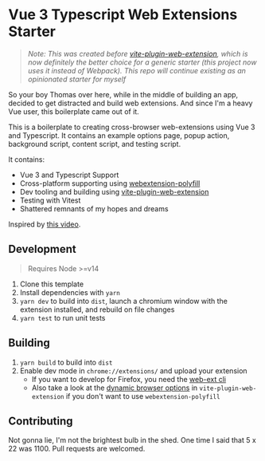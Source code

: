 # Vue 3 Typescript Web Extensions Starter

> *Note: This was created before [vite-plugin-web-extension](https://github.com/aklinker1/vite-plugin-web-extension), which is now definitely the better choice for a generic starter (this project now uses it instead of Webpack). This repo will continue existing as an opinionated starter for myself*

So your boy Thomas over here, while in the middle of building an app, decided to get distracted and build web extensions. And since I'm a heavy Vue user, this boilerplate came out of it.

This is a boilerplate to creating cross-browser web-extensions using Vue 3 and Typescript. It contains an example options page, popup action, background script, content script, and testing script.

It contains:

- Vue 3 and Typescript Support
- Cross-platform supporting using [webextension-polyfill](https://github.com/mozilla/webextension-polyfill)
- Dev tooling and building using [vite-plugin-web-extension](https://github.com/aklinker1/vite-plugin-web-extension)
- Testing with Vitest
- Shattered remnants of my hopes and dreams

Inspired by [this video](https://www.youtube.com/watch?v=kYl271X2LNA).

## Development

> Requires Node >=v14

1. Clone this template
2. Install dependencies with `yarn`
3. `yarn dev` to build into `dist`, launch a chromium window with the extension installed, and rebuild on file changes
4. `yarn test` to run unit tests

## Building

1. `yarn build` to build into `dist`
2. Enable dev mode in `chrome://extensions/` and upload your extension
    - If you want to develop for Firefox, you need the [web-ext cli](https://extensionworkshop.com/documentation/develop/web-ext-command-reference/)
    - Also take a look at the [dynamic browser options](https://vite-plugin-web-extension.aklinker1.io/guide/configuration.html#browser-specific-manifest-fields) in `vite-plugin-web-extension` if you don't want to use `webextension-polyfill`

## Contributing

Not gonna lie, I'm not the brightest bulb in the shed. One time I said that 5 x 22 was 1100. Pull requests are welcomed.
